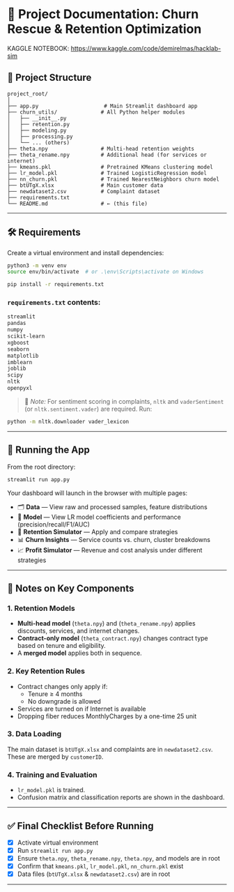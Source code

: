 # 📄 Project Documentation: Churn Rescue & Retention Optimization

KAGGLE NOTEBOOK: https://www.kaggle.com/code/demirelmas/hacklab-sim

## 📁 Project Structure

```
project_root/
│
├── app.py                     # Main Streamlit dashboard app
├── churn_utils/              # All Python helper modules
│   ├── __init__.py
│   ├── retention.py
│   ├── modeling.py
│   ├── processing.py
│   └── ... (others)
├── theta.npy                 # Multi-head retention weights
├── theta_rename.npy          # Additional head (for services or internet)
├── kmeans.pkl                # Pretrained KMeans clustering model
├── lr_model.pkl              # Trained LogisticRegression model
├── nn_churn.pkl              # Trained NearestNeighbors churn model
├── btUTgX.xlsx               # Main customer data
├── newdataset2.csv           # Complaint dataset
├── requirements.txt
└── README.md                 # ← (this file)
```

---

## 🛠️ Requirements

Create a virtual environment and install dependencies:

```bash
python3 -m venv env
source env/bin/activate  # or .\env\Scripts\activate on Windows

pip install -r requirements.txt
```

### `requirements.txt` contents:

```txt
streamlit
pandas
numpy
scikit-learn
xgboost
seaborn
matplotlib
imblearn
joblib
scipy
nltk
openpyxl
```

> 🔹 *Note:* For sentiment scoring in complaints, `nltk` and `vaderSentiment` (or `nltk.sentiment.vader`) are required. Run:
```bash
python -m nltk.downloader vader_lexicon
```

---

## 🚀 Running the App

From the root directory:

```bash
streamlit run app.py
```

Your dashboard will launch in the browser with multiple pages:
- 🗂️ **Data** — View raw and processed samples, feature distributions
- 🤖 **Model** — View LR model coefficients and performance (precision/recall/F1/AUC)
- 🧪 **Retention Simulator** — Apply and compare strategies
- 📊 **Churn Insights** — Service counts vs. churn, cluster breakdowns
- 📈 **Profit Simulator** — Revenue and cost analysis under different strategies

---

## 📌 Notes on Key Components

### 1. **Retention Models**
- **Multi-head model** (`theta.npy`) and (`theta_rename.npy`) applies discounts, services, and internet changes.
- **Contract-only model** (`theta_contract.npy`) changes contract type based on tenure and eligibility.
- A **merged model** applies both in sequence.

### 2. **Key Retention Rules**
- Contract changes only apply if:
  - Tenure ≥ 4 months
  - No downgrade is allowed
- Services are turned on if Internet is available
- Dropping fiber reduces MonthlyCharges by a one-time 25 unit

### 3. **Data Loading**
The main dataset is `btUTgX.xlsx` and complaints are in `newdataset2.csv`. These are merged by `customerID`.

### 4. **Training and Evaluation**
- `lr_model.pkl` is trained.
- Confusion matrix and classification reports are shown in the dashboard.

---


## ✅ Final Checklist Before Running

- [x] Activate virtual environment  
- [x] Run `streamlit run app.py`  
- [x] Ensure `theta.npy`, `theta_rename.npy`, `theta.npy`, and models are in root  
- [x] Confirm that `kmeans.pkl`, `lr_model.pkl`, `nn_churn.pkl` exist  
- [x] Data files (`btUTgX.xlsx` & `newdataset2.csv`) are in root  

---

